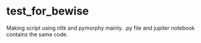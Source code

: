 # test_for_bewise
Making script using nltk and pymorphy mainly. 
.py file and jupiter notebook contains the same code. 
